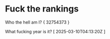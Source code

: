 # Fuck the rankings

Who the hell am I?
{ 32754373 }

What fucking year is it?
[ 2025-03-10T04:13:20Z ]
